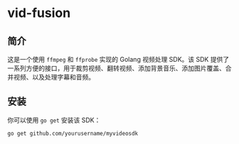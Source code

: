 # vid-fusion

## 简介
这是一个使用 `ffmpeg` 和 `ffprobe` 实现的 Golang 视频处理 SDK。该 SDK 提供了一系列方便的接口，用于裁剪视频、翻转视频、添加背景音乐、添加图片覆盖、合并视频、以及处理字幕和音频。

## 安装

你可以使用 `go get` 安装该 SDK：

```bash
go get github.com/yourusername/myvideosdk
